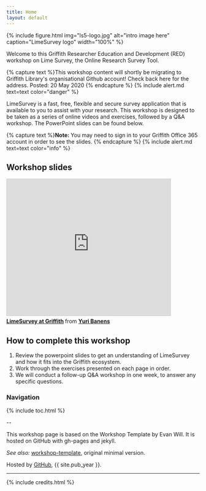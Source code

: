 ```yaml
---
title: Home
layout: default
---
```


{% include figure.html img="ls5-logo.jpg" alt="intro image here" caption="LimeSurvey logo" width="100%" %}

Welcome to this Griffith Researcher Education and Development (RED) workshop on Lime Survey, the Online Research Survey Tool. 

{% capture text %}This workshop content will shortly be migrating to Griffith Library's organisational Github account! Check back here for the address. 
Posted: 20 May 2020 {% endcapture %}
{% include alert.md text=text color="danger" %}

LimeSurvey is a fast, free, flexible and secure survey application that is available to you to assist with your research. This workshop is designed to be taken as a series of online videos and exercises, followed by a Q&A workshop. The PowerPoint slides can be found below.

{% capture text %}**Note:** You may need to sign in to your Griffith Office 365 account in order to see the slides.
{% endcapture %}
{% include alert.md text=text color="info" %}

## Workshop slides

<iframe src="https://www.slideshare.net/slideshow/embed_code/key/akp9B2R0hBxAL1" width="427" height="356" frameborder="0" marginwidth="0" marginheight="0" scrolling="no" style="border:1px solid #CCC; border-width:1px; margin-bottom:5px; max-width: 100%;" allowfullscreen> </iframe> <div style="margin-bottom:5px"> <strong> <a href="https://www.slideshare.net/secret/akp9B2R0hBxAL1" title="LimeSurvey at Griffith" target="_blank">LimeSurvey at Griffith</a> </strong> from <strong><a href="https://www.slideshare.net/YuriBanens" target="_blank">Yuri Banens</a></strong> </div>

<!--
<iframe src="https://griffitheduau.sharepoint.com/sites/REDOnlineResearchSurveyToolLimeSurvey/_layouts/15/Doc.aspx?sourcedoc={52781e73-9722-4f2c-bfab-a4dc48e01659}&amp;action=embedview&amp;wdAr=1.7777777777777777" width="610px" height="367px" frameborder="0">Introductory PowerPoint slides for this presentation</a>.</iframe>
 -->
 
## How to complete this workshop

1. Review the powerpoint slides to get an understanding of LimeSurvey and how it fits into the Griffith ecosystem.
2. Work through the exercises presented on each page in order. 
3. We will conduct a follow-up Q&A workshop in one week, to answer any specific questions. 

### Navigation

{% include toc.html %}

--

This workshop page is based on the Workshop Template by Evan Will. It is hosted on GitHub with gh-pages and jekyll.

*See also:* [workshop-template](https://evanwill.github.io/workshop-template/), original minimal version.

Hosted by [GitHub](http://www.github.com/), {{ site.pub_year }}.

------

{% include credits.html %}
